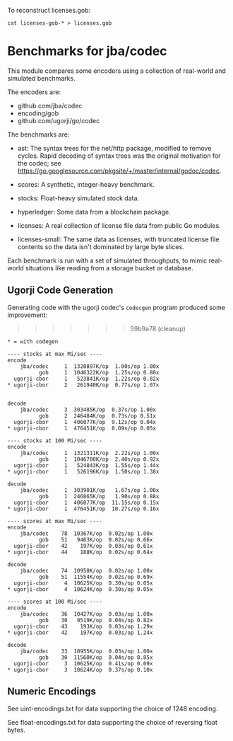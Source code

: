 To reconstruct licenses.gob:

`cat licenses-gob-* > licenses.gob`

# Benchmarks for jba/codec

This module compares some encoders using a collection of real-world and
simulated benchmarks.

The encoders are:

- github.com/jba/codec
- encoding/gob
- github.com/ugorji/go/codec

The benchmarks are:

- ast: The syntax trees for the net/http package, modified to remove cycles.
  Rapid decoding of syntax trees was the original motivation for the codec; see
  https://go.googlesource.com/pkgsite/+/master/internal/godoc/codec.

- scores: A synthetic, integer-heavy benchmark.

- stocks: Float-heavy simulated stock data.

- hyperledger: Some data from a blockchain package.

- licenses: A real collection of license file data from public Go modules.

- licenses-small: The same data as licenses, with truncated license file
  contents so the data isn't dominated by large byte slices.

Each benchmark is run with a set of simulated throughputs, to mimic real-world
situations like reading from a storage bucket or database.


## Ugorji Code Generation

Generating code with the ugorji codec's `codecgen` program produced some
improvement:
>>>>>>> 59b9a78 (cleanup)

```
* = with codegen

---- stocks at max Mi/sec ----
encode
    jba/codec     1  1320897K/op  1.00s/op 1.00x
          gob     1  1046322K/op  1.25s/op 0.80x
  ugorji-cbor     1   523841K/op  1.22s/op 0.82x
* ugorji-cbor     2   261940K/op  0.77s/op 1.07x


decode
    jba/codec     3  303485K/op  0.37s/op 1.00x
          gob     2  246484K/op  0.73s/op 0.51x
  ugorji-cbor     1  406077K/op  9.12s/op 0.04x
* ugorji-cbor     1  476451K/op  8.09s/op 0.05x

---- stocks at 100 Mi/sec ----
encode
    jba/codec     1  1321311K/op  2.22s/op 1.00x
          gob     1  1046700K/op  2.40s/op 0.92x
  ugorji-cbor     1   524843K/op  1.55s/op 1.44x
* ugorji-cbor     1   526196K/op  1.50s/op 1.38x

decode
    jba/codec     1  303901K/op   1.67s/op 1.00x
          gob     1  246865K/op   1.90s/op 0.88x
  ugorji-cbor     1  406077K/op  11.15s/op 0.15x
* ugorji-cbor     1  476451K/op  10.27s/op 0.16x

---- scores at max Mi/sec ----
encode
    jba/codec    78  10367K/op  0.02s/op 1.00x
          gob    51   9463K/op  0.02s/op 0.66x
  ugorji-cbor    42    197K/op  0.03s/op 0.61x
* ugorji-cbor    44    188K/op  0.02s/op 0.64x

decode
    jba/codec    74  10950K/op  0.02s/op 1.00x
          gob    51  11554K/op  0.02s/op 0.69x
  ugorji-cbor     4  10625K/op  0.30s/op 0.05x
* ugorji-cbor     4  10624K/op  0.30s/op 0.05x

---- scores at 100 Mi/sec ----
encode
    jba/codec    36  10427K/op  0.03s/op 1.00x
          gob    30   9519K/op  0.04s/op 0.82x
  ugorji-cbor    43    193K/op  0.03s/op 1.29x
* ugorji-cbor    42    197K/op  0.03s/op 1.24x

decode
    jba/codec    33  10955K/op  0.03s/op 1.00x
          gob    30  11560K/op  0.04s/op 0.85x
  ugorji-cbor     3  10625K/op  0.41s/op 0.09x
* ugorji-cbor     3  10624K/op  0.37s/op 0.10x
```

## Numeric Encodings

See uint-encodings.txt for data supporting the choice of 1248 encoding.

See float-encodings.txt for data supporting the choice of reversing float bytes.
